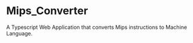 # Mips_Converter

A Typescript Web Application that converts Mips instructions to Machine Language.
